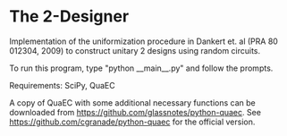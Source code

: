 The 2-Designer
==================

Implementation of the uniformization procedure in Dankert et. al (PRA 80 012304, 2009) to construct unitary 2 designs using random circuits.
 
To run this program, type "python \_\_main\_\_.py" and follow the prompts.


Requirements:
SciPy, 
QuaEC

A copy of QuaEC with some additional necessary functions can be downloaded from https://github.com/glassnotes/python-quaec. See https://github.com/cgranade/python-quaec for the official version.
